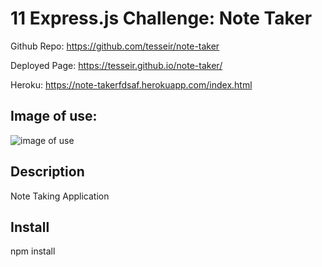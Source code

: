 # 11 Express.js Challenge: Note Taker 

Github Repo: https://github.com/tesseir/note-taker

Deployed Page: https://tesseir.github.io/note-taker/

Heroku: https://note-takerfdsaf.herokuapp.com/index.html

## Image of use:

![image of use](https://raw.githubusercontent.com/tesseir/note-taker/main/assets/readmeimg/Capture.PNG)

## Description

Note Taking Application

## Install 

npm install